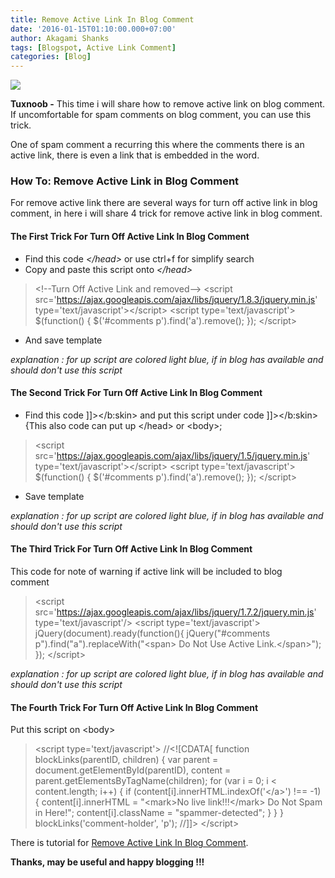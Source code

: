 ```yaml
---
title: Remove Active Link In Blog Comment
date: '2016-01-15T01:10:00.000+07:00'
author: Akagami Shanks
tags: [Blogspot, Active Link Comment]
categories: [Blog]
---
```


![](https://2.bp.blogspot.com/-qRCwATUPtL4/Vpfa706as9I/AAAAAAAACv4/BhYGgBbaO78/s1600/bloggericon.png)

**Tuxnoob -** This time i will share how to remove active link on blog comment. If uncomfortable for spam comments on blog comment, you can use this trick.  

One of spam comment a recurring this where the comments there is an active link, there is even a link that is embedded in the word.  

### How To: Remove Active Link in Blog Comment

For remove active link there are several ways for turn off active link in blog comment, in here i will share 4 trick for remove active link in blog comment.  

#### The First Trick For Turn Off Active Link In Blog Comment

* Find this code _&lt;/head&gt;_ or use ctrl+f for simplify search
* Copy and paste this script onto _&lt;/head&gt;_ 

> &lt;!--Turn Off Active Link and removed--&gt; &lt;script src='https://ajax.googleapis.com/ajax/libs/jquery/1.8.3/jquery.min.js' type='text/javascript'&gt;&lt;/script&gt; &lt;script type='text/javascript'&gt; $(function() { $('#comments p').find('a').remove(); }); &lt;/script&gt;

* And save template

_explanation : for up script are colored light blue, if in blog has available and should don't use this script_

#### The Second Trick For Turn Off Active Link In Blog Comment

* Find this code \]\]>&lt;/b:skin&gt; and put this script under code \]\]>&lt;/b:skin&gt; {This also code can put up &lt;/head&gt; or &lt;body&gt;;

> &lt;script src='https://ajax.googleapis.com/ajax/libs/jquery/1.5/jquery.min.js' type='text/javascript'&gt;&lt;/script&gt; &lt;script type='text/javascript'&gt; $(function() { $('#comments p').find('a').remove(); }); &lt;/script&gt;

* Save template

_explanation : for up script are colored light blue, if in blog has available and should don't use this script_

#### The Third Trick For Turn Off Active Link In Blog Comment

This code for note of warning if active link will be included to blog comment 

> &lt;script src='https://ajax.googleapis.com/ajax/libs/jquery/1.7.2/jquery.min.js' type='text/javascript'/&gt; &lt;script type='text/javascript'&gt; jQuery(document).ready(function(){ jQuery("#comments p").find("a").replaceWith("&lt;span&gt; Do Not Use Active Link.&lt;/span&gt;"); }); &lt;/script&gt;

_explanation : for up script are colored light blue, if in blog has available and should don't use this script_

#### The Fourth Trick For Turn Off Active Link In Blog Comment

Put this script on &lt;body&gt;  


> &lt;script type='text/javascript'&gt; //&lt;!\[CDATA\[ function blockLinks(parentID, children) { var parent = document.getElementById(parentID), content = parent.getElementsByTagName(children); for (var i = 0; i < content.length; i++) { if (content\[i\].innerHTML.indexOf('</a&gt;') !== -1) { content\[i\].innerHTML = "&lt;mark&gt;No live link!!!&lt;/mark&gt; Do Not Spam in Here!"; content\[i\].className = "spammer-detected"; } } } blockLinks('comment-holder', 'p'); //\]\]> &lt;/script&gt;


There is tutorial for [Remove Active Link In Blog Comment](https:/tuxnoob.com/tags/Blog).

**Thanks, may be useful and happy blogging !!!**